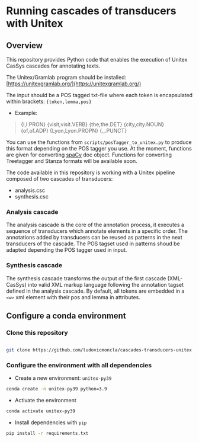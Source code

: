 # Running cascades of transducers with Unitex

## Overview

This repository provides Python code that enables the execution of Unitex CasSys cascades for annotating texts.

The Unitex/Gramlab program should be installed: [https://unitexgramlab.org/](https://unitexgramlab.org/)

The input should be a POS tagged txt-file where each token is encapsulated within brackets: `{token,lemma,pos}`

* Example:
> {I,I.PRON} {visit,visit.VERB} {the,the.DET} {city,city.NOUN} {of,of.ADP} {Lyon,Lyon.PROPN} {.,.PUNCT}

You can use the functions from `scripts/posTagger_to_unitex.py` to produce this format depending on the POS tagger you use. At the moment, functions are given for converting [spaCy](https://spacy.io) doc object. 
Functions for converting Treetagger and Stanza formats will be available soon.


The code available in this repository is working with a Unitex pipeline composed of two cascades of transducers:
* analysis.csc
* synthesis.csc


### Analysis cascade

The analysis cascade is the core of the annotation process, it executes a sequence of transducers which annotate elements in a specific order. The annotations added by transducers can be reused as patterns in the next transducers of the cascade.
The POS tagset used in patterns shoud be adapted depending the POS tagger used in input. 


### Synthesis cascade

The synthesis cascade transforms the output of the first cascade (XML-CasSys) into valid XML markup language following the annotation tagset defined in the analysis cascade. By default, all tokens are embedded in a `<w>` xml element with their pos and lemma in attributes.



## Configure a conda environment

### Clone this repository

```bash

git clone https://github.com/ludovicmoncla/cascades-transducers-unitex.git
```

### Configure the environment with all dependencies

* Create a new environment: `unitex-py39`

```bash
conda create -n unitex-py39 python=3.9
```

* Activate the environment

```bash
conda activate unitex-py39
```

* Install dependencies with `pip`

```bash
pip install -r requirements.txt
```

